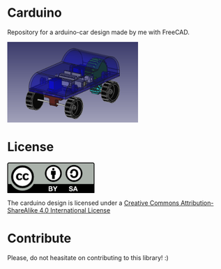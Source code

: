 # Carduino
Repository for a arduino-car design made by me with FreeCAD. 

<img src="gallery/Carduino.png" width="300" align="center">

# License 

<img src="By-sa.png" width="200" align = "center">

The carduino design is licensed under a [Creative Commons Attribution-ShareAlike 4.0 International License](http://creativecommons.org/licenses/by-sa/4.0/)

# Contribute

  Please, do not heasitate on contributing to this library! :)
